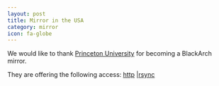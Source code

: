 ```yaml
---
layout: post
title: Mirror in the USA
category: mirror
icon: fa-globe
---
```


We would like to thank [Princeton University](http://www.princeton.edu/main/) for becoming a BlackArch mirror.

They are offering the following access: [http](http://mirror.math.princeton.edu/pub/blackarch/) |[rsync](rsync://mirror.math.princeton.edu/pub/blackarch/)